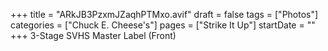 +++
title = "ARkJB3PzxmJZaqhPTMxo.avif"
draft = false
tags = ["Photos"]
categories = ["Chuck E. Cheese's"]
pages = ["Strike It Up"]
startDate = ""
+++
3-Stage SVHS Master Label (Front)
